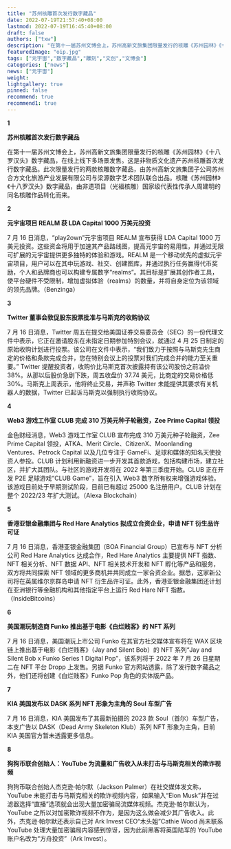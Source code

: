 ```yaml
---
title: "苏州核雕首次发行数字藏品"
date: 2022-07-19T21:57:40+08:00
lastmod: 2022-07-19T16:45:40+08:00
draft: false
authors: ["txw"]
description: "在第十一届苏州文博会上，苏州高新文旅集团限量发行的核雕《苏州园林》《十八罗汉头》数字藏品，在线上线下多场景发售。"
featuredImage: "oip.jpg"
tags: ["元宇宙","数字藏品","雕刻","文创","文博会"]
categories: ["news"]
news: ["元宇宙"]
weight: 
lightgallery: true
pinned: false
recommend: true
recommend1: true
---
```




**1**

**苏州核雕首次发行数字藏品**

在第十一届苏州文博会上，苏州高新文旅集团限量发行的核雕《苏州园林》《十八罗汉头》数字藏品，在线上线下多场景发售。这是非物质文化遗产苏州核雕首次发行数字藏品。此次限量发行的两款核雕数字藏品，由苏州高新文旅集团子公司苏州合方文化旅游产业发展有限公司与梁源数字艺术团队联合出品。核雕《苏州园林》《十八罗汉头》数字藏品，由非遗项目（光福核雕）国家级代表性传承人周建明的同名核雕作品转化而来。



**2**

**元宇宙项目 REALM 获 LDA Capital 1000 万美元投资**

7 月 16 日消息，“play2own”元宇宙项目 REALM 宣布获得 LDA Capital 1000 万美元投资。这些资金将用于加速其产品路线图，提高元宇宙的易用性，并通过无限可扩展的元宇宙提供更多独特的体验和游戏。REALM 是一个移动优先的虚拟元宇宙项目，用户可以在其中玩游戏、社交、创建图库，并通过执行任务赢得代币奖励，个人和品牌商也可以构建专属数字“realms”。其目标是扩展其创作者工具，使平台硬件不受限制，增加虚拟体验（realms）的数量，并将自身定位为该领域的领先品牌。（Benzinga）



**3**

**Twitter 董事会敦促股东投票批准与马斯克的收购协议**

7 月 16 日消息，Twitter 周五在提交给美国证券交易委员会（SEC）的一份代理文件中表示，它正在邀请股东在未指定日期参加特别会议，就通过 4 月 25 日制定的原始收购计划进行投票。该公司在文件中表示，“我们致力于按照与马斯克先生商定的价格和条款完成合并，您在特别会议上的投票对我们完成合并的能力至关重要。” Twitter 提醒投资者，收购价比马斯克首次披露持有该公司股份之前溢价 38%。从那以后股价急剧下跌，周五收盘价 37.74 美元，比商定的交易价格低 30%。马斯克上周表示，他将终止交易，并声称 Twitter 未能提供其要求有关机器人的数据，Twitter 已起诉马斯克以强制执行收购协议。



**4**

**Web3 游戏工作室 CLUB 完成 310 万美元种子轮融资，Zee Prime Capital 领投**

金色财经消息，Web3 游戏工作室 CLUB 宣布完成 310 万美元种子轮融资，Zee Prime Capital 领投，ATKA、Merit Circle、CitizenX、Moonlanding Ventures、Petrock Capital 以及几位专注于 GameFi、足球和媒体的知名天使投资人参投。CLUB 计划利用新融资进一步开发其首款游戏，包括构建市场，建立社区，并扩大其团队。与社区的游戏开发将在 2022 年第三季度开始。CLUB 正在开发 P2E 足球游戏“CLUB Game”，旨在引入 Web3 数字所有权来增强游戏体验。该游戏目前处于早期测试阶段，目前已有超过 25000 名注册用户。CLUB 计划在整个 2022/23 年扩大测试。（Alexa Blockchain）



**5**

**香港亚银金融集团与 Red Hare Analytics 拟成立合资企业，申请 NFT 衍生品许可证**

7 月 16 日消息，香港亚银金融集团（BOA Financial Group）已宣布与 NFT 分析公司 Red Hare Analytics 达成合作，Red Hare Analytics 主要提供 NFT 指数、NFT 相关分析、NFT 数据 API、NFT 相关技术开发和 NFT 孵化等产品和服务，双方将共同探索 NFT 领域的更多商机并共同成立一家合资企业。据悉，这家新公司将在英属维尔京群岛申请 NFT 衍生品许可证。此外，香港亚银金融集团还计划在亚洲银行等金融机构和其他指定平台上运行 Red Hare NFT 指数。（InsideBitcoins）



**6**

**美国潮玩制造商 Funko 推出基于电影《白烂贱客》的 NFT 系列**

7 月 16 日消息，美国潮玩上市公司 Funko 在其官方社交媒体宣布将在 WAX 区块链上推出基于电影《白烂贱客》（Jay and Silent Bob）的 NFT 系列“Jay and Silent Bob x Funko Series 1 Digital Pop”，该系列将于 2022 年 7 月 26 日星期二在 NFT 平台 Dropp 上发售。另据 Funko 官方网站透露，除了发行数字藏品之外，他们还将创建《白烂贱客》Funko Pop 角色的实体版产品。



**7**

**KIA 美国发布以 DASK 系列 NFT 形象为主角的 Soul 车型广告**

7 月 16 日消息，KIA 美国发布了其最新拍摄的 2023 款 Soul（首尔）车型广告，本支广告以 DASK（Dead Army Skeleton Klub）系列 NFT 形象为主角，目前 KIA 美国官方暂未透露更多信息。



**8**

**狗狗币联合创始人：YouTube 为流量和广告收入从未打击与马斯克相关的欺诈视频**

狗狗币联合创始人杰克逊·帕尔默（Jackson Palmer）在社交媒体发文称，YouTube 未能打击与马斯克相关的欺诈视频内容，如果输入“Elon Musk”并在过滤器选择“直播”选项就会出现大量加密骗局流媒体视频。杰克逊·帕尔默认为，YouTube 之所以对加密欺诈视频不作为，是因为这么做会减少其广告收入。此外，杰克逊·帕尔默还表示自己对 Ark Invest CEO“木头姐”Cathie Wood 尚未联系 YouTube 处理大量加密骗局内容感到惊讶，因为此前黑客将英国陆军的 YouTube 账户名改为“方舟投资”（Ark Invest）。